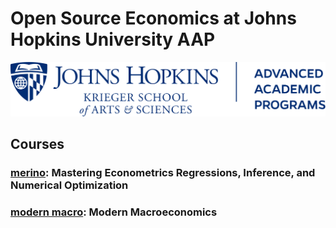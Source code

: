 # Open Source Economics at Johns Hopkins University AAP

![](resources/advanced.jhu.edu.svg "JHU AAP")

## Courses

### [merino](https://jhu-aap-econ.github.io/merino/): Mastering Econometrics Regressions, Inference, and Numerical Optimization

### [modern macro](https://jhu-aap-econ.github.io/macro/): Modern Macroeconomics
